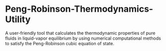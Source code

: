 # Peng-Robinson-Thermodynamics-Utility
A user-friendly tool that calculates the thermodynamic properties of pure fluids in liquid-vapor equilibrium by using numerical computational methods to satisfy the Peng-Robinson cubic equation of state.
